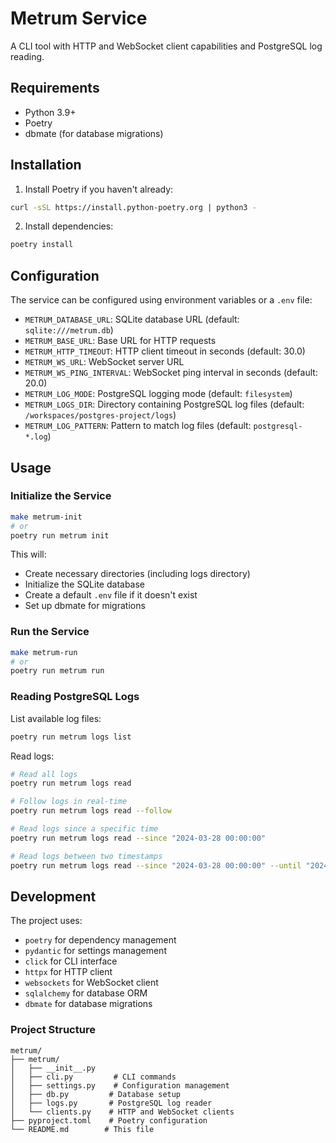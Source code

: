 # Metrum Service

A CLI tool with HTTP and WebSocket client capabilities and PostgreSQL log reading.

## Requirements

- Python 3.9+
- Poetry
- dbmate (for database migrations)

## Installation

1. Install Poetry if you haven't already:
```bash
curl -sSL https://install.python-poetry.org | python3 -
```

2. Install dependencies:
```bash
poetry install
```

## Configuration

The service can be configured using environment variables or a `.env` file:

- `METRUM_DATABASE_URL`: SQLite database URL (default: `sqlite:///metrum.db`)
- `METRUM_BASE_URL`: Base URL for HTTP requests
- `METRUM_HTTP_TIMEOUT`: HTTP client timeout in seconds (default: 30.0)
- `METRUM_WS_URL`: WebSocket server URL
- `METRUM_WS_PING_INTERVAL`: WebSocket ping interval in seconds (default: 20.0)
- `METRUM_LOG_MODE`: PostgreSQL logging mode (default: `filesystem`)
- `METRUM_LOGS_DIR`: Directory containing PostgreSQL log files (default: `/workspaces/postgres-project/logs`)
- `METRUM_LOG_PATTERN`: Pattern to match log files (default: `postgresql-*.log`)

## Usage

### Initialize the Service

```bash
make metrum-init
# or
poetry run metrum init
```

This will:
- Create necessary directories (including logs directory)
- Initialize the SQLite database
- Create a default `.env` file if it doesn't exist
- Set up dbmate for migrations

### Run the Service

```bash
make metrum-run
# or
poetry run metrum run
```

### Reading PostgreSQL Logs

List available log files:
```bash
poetry run metrum logs list
```

Read logs:
```bash
# Read all logs
poetry run metrum logs read

# Follow logs in real-time
poetry run metrum logs read --follow

# Read logs since a specific time
poetry run metrum logs read --since "2024-03-28 00:00:00"

# Read logs between two timestamps
poetry run metrum logs read --since "2024-03-28 00:00:00" --until "2024-03-28 23:59:59"
```

## Development

The project uses:
- `poetry` for dependency management
- `pydantic` for settings management
- `click` for CLI interface
- `httpx` for HTTP client
- `websockets` for WebSocket client
- `sqlalchemy` for database ORM
- `dbmate` for database migrations

### Project Structure

```
metrum/
├── metrum/
│   ├── __init__.py
│   ├── cli.py         # CLI commands
│   ├── settings.py    # Configuration management
│   ├── db.py         # Database setup
│   ├── logs.py       # PostgreSQL log reader
│   └── clients.py    # HTTP and WebSocket clients
├── pyproject.toml    # Poetry configuration
└── README.md        # This file
``` 